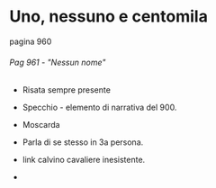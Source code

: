 # Uno, nessuno e centomila
pagina 960 
###### Pag 961 - "Nessun nome"
- Risata sempre presente
- Specchio - elemento di narrativa del 900. 
- Moscarda
- Parla di se stesso in 3a persona. 
- link calvino cavaliere inesistente. 

- 